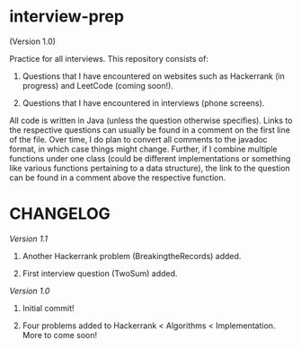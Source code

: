 interview-prep
==============

(Version 1.0)

Practice for all interviews. This repository consists of:

1.	Questions that I have encountered on websites such as Hackerrank (in progress) and LeetCode (coming soon!).

2.	Questions that I have encountered in interviews (phone screens).

All code is written in Java (unless the question otherwise specifies). Links to the respective questions can usually be found in a comment on the first line of the file. Over time, I do plan to convert all comments to the javadoc format, in which case things might change. Further, if I combine multiple functions under one class (could be different implementations or something like various functions pertaining to a data structure), the link to the question can be found in a comment above the respective function.

**CHANGELOG**
=============

*Version 1.1*

1.	Another Hackerrank problem (BreakingtheRecords) added.

2.	First interview question (TwoSum) added.

*Version 1.0*

1.	Initial commit!

2.	Four problems added to Hackerrank < Algorithms < Implementation. More to come soon!

